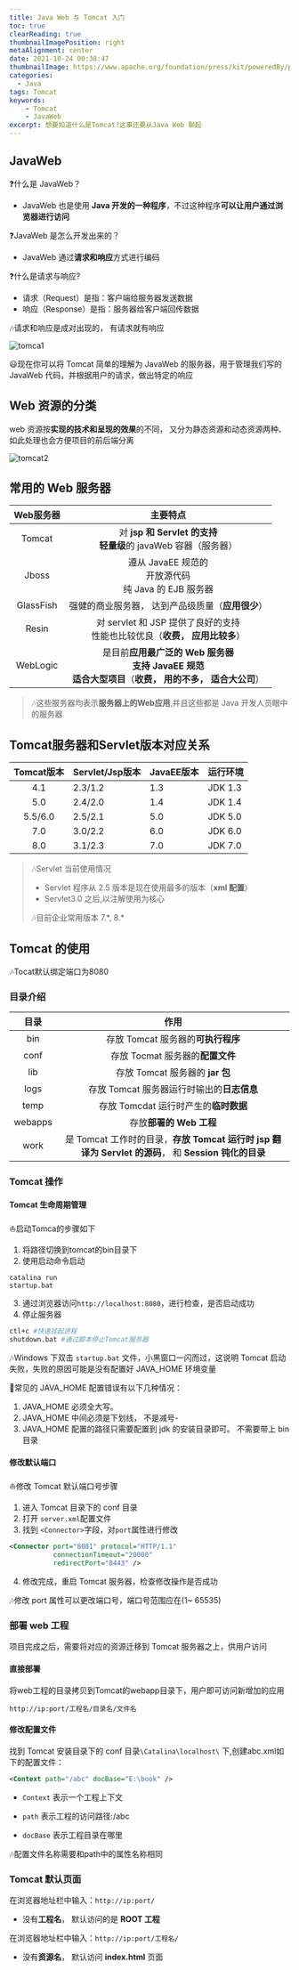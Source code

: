 ```yaml
---
title: Java Web 与 Tomcat 入门
toc: true
clearReading: true
thumbnailImagePosition: right
metaAlignment: center
date: 2021-10-24 00:38:47
thumbnailImage: https://www.apache.org/foundation/press/kit/poweredBy/pb-tomcat.jpg
categories: 
  - Java
tags: Tomcat
keywords:
    - Tomcat
    - JavaWeb
excerpt: 想要知道什么是Tomcat?这事还要从Java Web 聊起
---
```

<!-- toc -->

## JavaWeb

:question:什么是 JavaWeb？

- JavaWeb 也是使用 **Java 开发的一种程序**，不过这种程序**可以让用户通过浏览器进行访问**

:question:JavaWeb 是怎么开发出来的？

- JavaWeb 通过**请求和响应**方式进行编码

:question:什么是请求与响应?

- 请求（Request）是指：客户端给服务器发送数据
- 响应（Response）是指：服务器给客户端回传数据

:notes:请求和响应是成对出现的， 有请求就有响应

![tomca1](https://gitee.com/mingchaohu/blog-image/raw/master/image/请求与响应关系.png)

:smiley:现在你可以将 Tomcat 简单的理解为 JavaWeb 的服务器，用于管理我们写的 JavaWeb 代码，并根据用户的请求，做出特定的响应

## Web 资源的分类

web 资源按**实现的技术和呈现的效果**的不同， 又分为静态资源和动态资源两种、如此处理也会方便项目的前后端分离

![tomcat2](https://gitee.com/mingchaohu/blog-image/raw/master/image/Web资源分类.png)

## 常用的 Web 服务器

| Web服务器 |                           主要特点                           |
| :-------: | :----------------------------------------------------------: |
|  Tomcat   | 对 **jsp 和 Servlet 的支持**<br />**轻量级**的 javaWeb 容器（服务器） |
|   Jboss   | 遵从 JavaEE 规范的<br /> 开放源代码<br />纯 Java 的 EJB 服务器 |
| GlassFish |      强健的商业服务器， 达到产品级质量（**应用很少**）       |
|   Resin   | 对 servlet 和 JSP 提供了良好的支持<br/>性能也比较优良（**收费， 应用比较多**） |
| WebLogic  | 是目前**应用最广泛的 Web 服务器**<br />**支持 JavaEE 规范**<br/> **适合大型项目**（**收费， 用的不多， 适合大公司**） |

> :notes:这些服务器均表示**服务器上的Web应用**,并且这些都是 Java 开发人员眼中的服务器

## Tomcat服务器和Servlet版本对应关系

| Tomcat版本 | Servlet/Jsp版本 | JavaEE版本 | 运行环境 |
| :--------: | --------------- | ---------- | -------- |
|    4.1     | 2.3/1.2         | 1.3        | JDK 1.3  |
|    5.0     | 2.4/2.0         | 1.4        | JDK 1.4  |
|  5.5/6.0   | 2.5/2.1         | 5.0        | JDK 5.0  |
|    7.0     | 3.0/2.2         | 6.0        | JDK 6.0  |
|    8.0     | 3.1/2.3         | 7.0        | JDK 7.0  |

> :notes:Servlet 当前使用情况
>
> - Servlet 程序从 2.5 版本是现在使用最多的版本（**xml 配置**）
> - Servlet3.0 之后,以注解使用为核心
>
> :notes:目前企业常用版本 7.\*, 8.\*

## Tomcat 的使用

:notes:Tocat默认绑定端口为8080

### 目录介绍

|  目录   |                             作用                             |
| :-----: | :----------------------------------------------------------: |
|   bin   |              存放 Tomcat 服务器的**可执行程序**              |
|  conf   |               存放 Tocmat 服务器的**配置文件**               |
|   lib   |               存放 Tomcat 服务器的 **jar 包**                |
|  logs   |          存放 Tomcat 服务器运行时输出的**日志信息**          |
|  temp   |            存放 Tomcdat 运行时产生的**临时数据**             |
| webapps |                   存放**部署的 Web 工程**                    |
|  work   | 是 Tomcat 工作时的目录，**存放 Tomcat 运行时 jsp 翻译为 Servlet 的源码**， 和 **Session 钝化的目录** |

### Tomcat 操作

#### Tomcat 生命周期管理

:sailboat:启动Tomca的步骤如下

1. 将路径切换到tomcat的bin目录下
2. 使用启动命令启动

```shell
catalina run 
startup.bat  
```

3. 通过浏览器访问`http://localhost:8080`，进行检查，是否启动成功
4. 停止服务器

```bash
ctl+c #快速挂起进程
shutdown.bat #通过脚本停止Tomcat服务器
```

:notes:Windows 下双击 `startup.bat` 文件，小黑窗口一闪而过，这说明 Tomcat 启动失败，失败的原因可能是没有配置好 JAVA_HOME 环境变量

:older_man:常见的 JAVA_HOME 配置错误有以下几种情况：

1. JAVA_HOME 必须全大写。
2. JAVA_HOME 中间必须是下划线， 不是减号-
3. JAVA_HOME 配置的路径只需要配置到 jdk 的安装目录即可。 不需要带上 bin 目录  

#### 修改默认端口

:sailboat:修改 Tomcat 默认端口号步骤

1. 进入 Tomcat 目录下的 conf 目录
2. 打开 `server.xml`配置文件
3. 找到 `<Connector>`字段，对`port`属性进行修改

```xml
<Connector port="8081" protocol="HTTP/1.1"
           connectionTimeout="20000"
           redirectPort="8443" />
```

4. 修改完成，重启 Tomcat 服务器，检查修改操作是否成功

:notes:修改 port 属性可以更改端口号，端口号范围应在(1~ 65535)

### 部署 web 工程

项目完成之后，需要将对应的资源迁移到 Tomcat 服务器之上，供用户访问

#### 直接部署

将web工程的目录拷贝到Tomcat的webapp目录下，用户即可访问新增加的应用

```
http://ip:port/工程名/目录名/文件名
```

#### 修改配置文件

找到 Tomcat 安装目录下的 conf 目录`\Catalina\localhost\` 下,创建abc.xml如下的配置文件：  

```xml
<Context path="/abc" docBase="E:\book" />
```

- `Context` 表示一个工程上下文

- `path` 表示工程的访问路径:/abc

- `docBase` 表示工程目录在哪里​

:notes:配置文件名称需要和path中的属性名称相同

### Tomcat 默认页面

在浏览器地址栏中输入：`http://ip:port/`

- 没有**工程名**， 默认访问的是 **ROOT 工程**

在浏览器地址栏中输入：`http://ip:port/工程名/`

- 没有**资源名**， 默认访问 **index.html** 页面  
